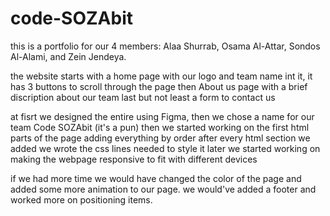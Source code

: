 # code-SOZAbit
this is a portfolio for our 4 members: Alaa Shurrab, Osama Al-Attar, Sondos Al-Alami, and Zein Jendeya.

the website starts with a home page with our logo and team name int it, it has 3 buttons to scroll through the page
then About us page with a brief discription about our team
last but not least a form to contact us

at fisrt we designed the entire using Figma, then we chose a name for our team Code SOZAbit (it's a pun)
then we started working on the first html parts of the page adding everything by order
after every html section we added we wrote the css lines needed to style it
later we started working on making the webpage responsive to fit with different devices


if we had more time we would have changed the color of the page and added some more animation to our page.
we would've added a footer and worked more on positioning items.
